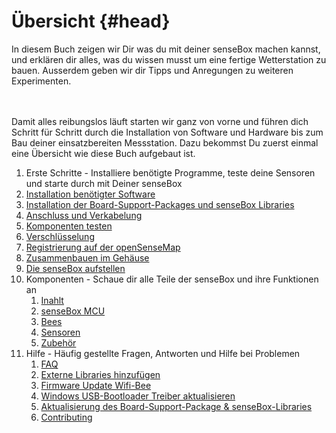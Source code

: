 # Übersicht {#head}
<div class="description">In diesem Buch zeigen wir Dir was du mit deiner senseBox machen kannst, und erklären dir alles, was du wissen musst um eine fertige Wetterstation zu bauen. Ausserdem geben wir dir Tipps und Anregungen zu weiteren Experimenten.</div>

<div class="line">
    <br>
    <br>
</div>

Damit alles reibungslos läuft starten wir ganz von vorne und führen dich Schritt für Schritt durch die Installation von Software und Hardware bis zum Bau deiner einsatzbereiten Messstation. Dazu bekommst Du zuerst einmal eine Übersicht wie diese Buch aufgebaut ist.

1. Erste Schritte - Installiere benötigte Programme, teste deine Sensoren und starte durch mit Deiner senseBox
  1. [Installation benötigter Software](erste-schritte/software-installation.md)
  2. [Installation der Board-Support-Packages und senseBox Libraries](erste-schritte/board-support-packages-installieren.md)
  3. [Anschluss und Verkabelung](erste-schritte/anschluss-und-verkabelung.md)
  4. [Komponenten testen](erste-schritte/komponenten-testen.md)
  5. [Verschlüsselung](erste-schritte/verschluesselung.md)
  6. [Registrierung auf der openSenseMap](erste-schritte/registrierung-auf-der-openSenseMap.md)
  7. [Zusammenbauen im Gehäuse](erste-schritte/zusammenbau.md)
  8. [Die senseBox aufstellen](erste-schritte/sensebox-aufstellen.md)
2. Komponenten - Schaue dir alle Teile der senseBox und ihre Funktionen an
   1. [Inahlt](komponenten/README.md)
     1. [senseBox MCU](komponenten/sensebox-mcu.md)
     2. [Bees](komponenten/bees/README.md)
     3. [Sensoren](komponenten/sensoren/README.md)
     4. [Zubehör](komponenten/zubehoer/README.md)
3. Hilfe - Häufig gestellte Fragen, Antworten und Hilfe bei Problemen
   1. [FAQ](hilfe.md)
   2. [Externe Libraries hinzufügen](add-external-libraries.md)
   3. [Firmware Update Wifi-Bee](additional-info.md)
   4. [Windows USB-Bootloader Treiber aktualisieren](win-boot-help.md)
   5. [Aktualisierung des Board-Support-Package & senseBox-Libraries](aktualisierung_bsp_libraries.md)
   6. [Contributing](templates/README.md)
